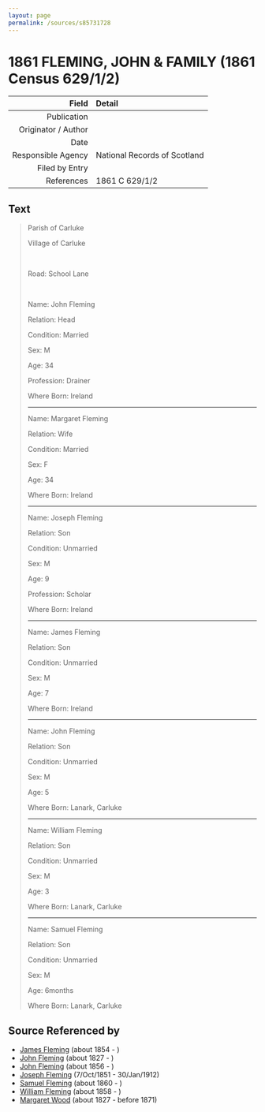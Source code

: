 ```yaml
---
layout: page
permalink: /sources/s85731728
---
```


# 1861 FLEMING, JOHN & FAMILY (1861 Census 629/1/2)

Field | Detail
---:|:---
Publication | 
Originator / Author | 
Date | 
Responsible Agency | National Records of Scotland
Filed by Entry | 
References | 1861 C 629/1/2

## Text

> Parish of Carluke
>
> Village of Carluke
>
> <br/>
>
> Road: School Lane
>
> <br/>
>
> Name: John Fleming
>
> Relation: Head
>
> Condition: Married
>
> Sex: M
>
> Age: 34
>
> Profession: Drainer
>
> Where Born: Ireland
>
> ---
>
> Name: Margaret Fleming
>
> Relation: Wife
>
> Condition: Married
>
> Sex: F
>
> Age: 34
>
> Where Born: Ireland
>
> ---
>
> Name: Joseph Fleming
>
> Relation: Son
>
> Condition: Unmarried
>
> Sex: M
>
> Age: 9
>
> Profession: Scholar
>
> Where Born: Ireland
>
> ---
>
> Name: James Fleming
>
> Relation: Son
>
> Condition: Unmarried
>
> Sex: M
>
> Age: 7
>
> Where Born: Ireland
>
> ---
>
> Name: John Fleming
>
> Relation: Son
>
> Condition: Unmarried
>
> Sex: M
>
> Age: 5
>
> Where Born: Lanark, Carluke
>
> ---
>
> Name: William Fleming
>
> Relation: Son
>
> Condition: Unmarried
>
> Sex: M
>
> Age: 3
>
> Where Born: Lanark, Carluke
>
> ---
>
> Name: Samuel Fleming
>
> Relation: Son
>
> Condition: Unmarried
>
> Sex: M
>
> Age: 6months
>
> Where Born: Lanark, Carluke
>

## Source Referenced by

* [James Fleming](../people/@45874990@-james-fleming-b1854-d.md) (about 1854 - )
* [John Fleming](../people/@39983533@-john-fleming-b1827-d.md) (about 1827 - )
* [John Fleming](../people/@18678270@-john-fleming-b1856-d.md) (about 1856 - )
* [Joseph Fleming](../people/@57117702@-joseph-fleming-b1851-10-7-d1912-1-30.md) (7/Oct/1851 - 30/Jan/1912)
* [Samuel Fleming](../people/@19337566@-samuel-fleming-b1860-d.md) (about 1860 - )
* [William Fleming](../people/@78368531@-william-fleming-b1858-d.md) (about 1858 - )
* [Margaret Wood](../people/@50500805@-margaret-wood-b1827-d1871.md) (about 1827 - before 1871)
